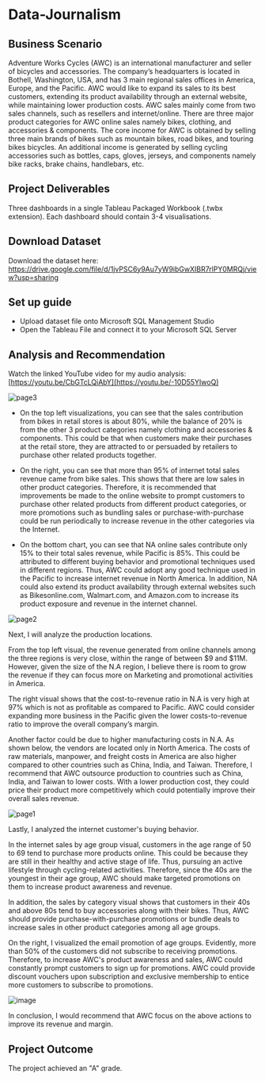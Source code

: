 # Data-Journalism

## Business Scenario
Adventure Works Cycles (AWC) is an international manufacturer and seller of bicycles and accessories. The company’s headquarters is located in Bothell, Washington, USA, and has 3 main regional sales offices in America, Europe, and the Pacific. AWC would like to expand its sales to its best customers, extending its product availability through an external website, while maintaining lower production costs. AWC sales mainly come from two sales channels, such as resellers and internet/online. There are three major product categories for AWC online sales namely bikes, clothing, and accessories & components. The core income for AWC is obtained by selling three main brands of bikes such as mountain bikes, road bikes, and touring bikes bicycles. An additional income is generated by selling cycling accessories such as bottles, caps, gloves, jerseys, and components namely bike racks, brake chains, handlebars, etc.

## Project Deliverables
Three dashboards in a single Tableau Packaged Workbook (.twbx extension). Each dashboard should contain 3-4 visualisations.

## Download Dataset
Download the dataset here: https://drive.google.com/file/d/1jvPSC6y9Au7yW9ibGwXIBR7rlPY0MRQj/view?usp=sharing

## Set up guide
- Upload dataset file onto Microsoft SQL Management Studio
- Open the Tableau File and connect it to your Microsoft SQL Server

## Analysis and Recommendation
Watch the linked YouTube video for my audio analysis: [https://youtu.be/CbGTcLQiAbY](https://youtu.be/-10D55YIwoQ)

![page3](https://github.com/exfang/Data-Analysis-on-Tableau/assets/98097965/6cbc9684-4081-41be-bcbb-a6544d9db391)

- On the top left visualizations, you can see that the sales contribution from bikes in retail stores is about 80%, while the balance of 20% is from the other 3 product categories namely clothing and accessories & components. This could be that when customers make their purchases at the retail store, they are attracted to or persuaded by retailers to purchase other related products together.

- On the right, you can see that more than 95% of internet total sales revenue came from bike sales. This shows that there are low sales in other product categories. Therefore, it is recommended that improvements be made to the online website to prompt customers to purchase other related products from different product categories, or more promotions such as bundling sales or purchase-with-purchase could be run periodically to increase revenue in the other categories via the Internet.

- On the bottom chart, you can see that NA online sales contribute only 15% to their total sales revenue, while Pacific is 85%. This could be attributed to different buying behavior and promotional techniques used in different regions. Thus, AWC could adopt any good technique used in the Pacific to increase internet revenue in North America. In addition, NA could also extend its product availability through external websites such as Bikesonline.com, Walmart.com, and Amazon.com to increase its product exposure and revenue in the internet channel.

![page2](https://github.com/exfang/Data-Analysis-on-Tableau/assets/98097965/86448c69-49d7-4459-abd3-2d575ece96b5)

Next, I will analyze the production locations.

From the top left visual, the revenue generated from online channels among the three regions is very close, within the range of between $9 and $11M. However, given the size of the N.A region, I believe there is room to grow the revenue if they can focus more on Marketing and promotional activities in America. 

The right visual shows that the cost-to-revenue ratio in N.A is very high at 97% which is not as profitable as compared to Pacific. AWC could consider expanding more business in the Pacific given the lower costs-to-revenue ratio to improve the overall company’s margin. 

Another factor could be due to higher manufacturing costs in N.A. As shown below, the vendors are located only in North America. The costs of raw materials, manpower, and freight costs in America are also higher compared to other countries such as China, India, and Taiwan. Therefore, I recommend that AWC outsource production to countries such as China, India, and Taiwan to lower costs. With a lower production cost, they could price their product more competitively which could potentially improve their overall sales revenue.

![page1](https://github.com/exfang/Data-Analysis-on-Tableau/assets/98097965/a9db35bc-273d-458b-9afa-7ac2daeb8296)

Lastly, I analyzed the internet customer's buying behavior. 

In the internet sales by age group visual, customers in the age range of 50 to 69 tend to purchase more products online. This could be because they are still in their healthy and active stage of life. Thus, pursuing an active lifestyle through cycling-related activities. Therefore, since the 40s are the youngest in their age group, AWC should make targeted promotions on them to increase product awareness and revenue.

In addition, the sales by category visual shows that customers in their 40s and above 80s tend to buy accessories along with their bikes. Thus, AWC should provide purchase-with-purchase promotions or bundle deals to increase sales in other product categories among all age groups.

On the right, I visualized the email promotion of age groups. Evidently, more than 50% of the customers did not subscribe to receiving promotions. Therefore, to increase AWC's product awareness and sales, AWC could constantly prompt customers to sign up for promotions. AWC could provide discount vouchers upon subscription and exclusive membership to entice more customers to subscribe to promotions.

![image](https://github.com/exfang/Data-Analysis-on-Tableau/assets/98097965/4104d744-e9e3-4401-8e6a-03c83a7dace7)

In conclusion, I would recommend that AWC focus on the above actions to improve its revenue and margin.

## Project Outcome
The project achieved an "A" grade.
